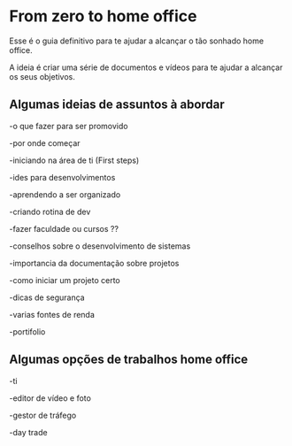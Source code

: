 # From zero to home office

Esse é o guia definitivo para te ajudar a alcançar o tão sonhado home office.

A ideia é criar uma série de documentos e vídeos para te ajudar a alcançar os seus objetivos.

## Algumas ideias de assuntos à abordar

-o que fazer para ser promovido

-por onde começar

-iniciando na área de ti (First steps)

-ides para desenvolvimentos

-aprendendo a ser organizado 

-criando rotina de dev 

-fazer faculdade ou cursos ??

-conselhos sobre o desenvolvimento de sistemas

-importancia da documentação sobre projetos

-como iniciar um projeto certo

-dicas de segurança

-varias fontes de renda

-portifolio

## Algumas opções de trabalhos home office

-ti

-editor de vídeo e foto

-gestor de tráfego

-day trade
